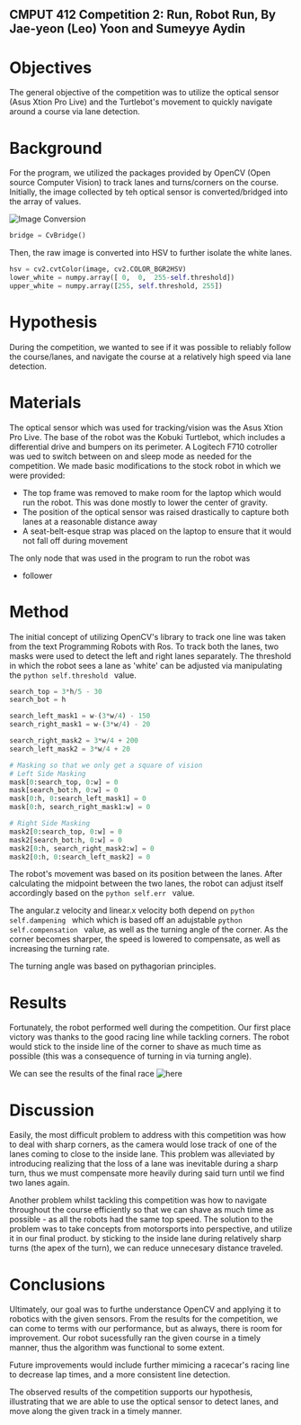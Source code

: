 ## CMPUT 412 Competition 2: Run, Robot Run, By Jae-yeon (Leo) Yoon and Sumeyye Aydin ##

Objectives
==========

The general objective of the competition was to utilize the optical sensor (Asus Xtion Pro Live) and the Turtlebot's movement to quickly navigate around a course via lane detection.


Background
==========
For the program, we utilized the packages provided by OpenCV (Open source Computer Vision) to track lanes and turns/corners on the course. Initially, the image collected by teh optical sensor is converted/bridged into the array of values.

![Image Conversion](http://wiki.ros.org/cv_bridge/Tutorials/ConvertingBetweenROSImagesAndOpenCVImagesPython?action=AttachFile&do=get&target=cvbridge3.png) 

```python 
bridge = CvBridge() 
```

Then, the raw image is converted into HSV to further isolate the white lanes.

```python
hsv = cv2.cvtColor(image, cv2.COLOR_BGR2HSV)
lower_white = numpy.array([ 0,  0,  255-self.threshold])
upper_white = numpy.array([255, self.threshold, 255])
```

Hypothesis
==========

During the competition, we wanted to see if it was possible to reliably follow the course/lanes, and navigate the course at a relatively high speed via lane detection. 

Materials
=========
The optical sensor which was used for tracking/vision was the Asus Xtion Pro Live.
The base of the robot was the Kobuki Turtlebot, which includes a differential drive and bumpers on its perimeter.
A Logitech F710 cotroller was ued to switch between on and sleep mode as needed for the competition.
We made basic modifications to the stock robot in which we were provided:
  * The top frame was removed to make room for the laptop which would run the robot. This was done mostly to lower the center of gravity.
  * The position of the optical sensor was raised drastically to capture both lanes at a reasonable distance away
  * A seat-belt-esque strap was placed on the laptop to ensure that it would not fall off during movement

The only node that was used in the program to run the robot was
* follower

Method
======

 The initial concept of utilizing OpenCV's library to track one line was taken from the text Programming Robots with Ros. To track both the lanes, two masks were used to detect the left and right lanes separately. The threshold in which the robot sees a lane as 'white' can be adjusted via manipulating the ```python self.threshold ``` value.

```python
search_top = 3*h/5 - 30
search_bot = h

search_left_mask1 = w-(3*w/4) - 150 
search_right_mask1 = w-(3*w/4) - 20

search_right_mask2 = 3*w/4 + 200
search_left_mask2 = 3*w/4 + 20

# Masking so that we only get a square of vision
# Left Side Masking
mask[0:search_top, 0:w] = 0
mask[search_bot:h, 0:w] = 0
mask[0:h, 0:search_left_mask1] = 0
mask[0:h, search_right_mask1:w] = 0

# Right Side Masking
mask2[0:search_top, 0:w] = 0
mask2[search_bot:h, 0:w] = 0
mask2[0:h, search_right_mask2:w] = 0
mask2[0:h, 0:search_left_mask2] = 0	
```

 The robot's movement was based on its position between the lanes. After calculating the midpoint between the two lanes, the robot can adjust itself accordingly based on the ```python self.err ``` value.

 The angular.z velocity and linear.x velocity both depend on ```python self.dampening ``` which which is based off an adujstable ```python self.compensation ``` value, as well as the turning angle of the corner.
 As the corner becomes sharper, the speed is lowered to compensate, as well as increasing the turning rate.

 The turning angle was based on pythagorian principles.

Results
========

 Fortunately, the robot performed well during the competition. Our first place victory was thanks to the good racing line while tackling corners. The robot would stick to the inside line of the corner to shave as much time as possible (this was a consequence of turning in via turning angle).

We can see the results of the final race ![here]()

Discussion
==========
Easily, the most difficult problem to address with this competition was how to deal with sharp corners, as the camera would lose track of one of the lanes coming to close to the inside lane. This problem was alleviated by introducing realizing that the loss of a lane was inevitable during a sharp turn, thus we must compensate more heavily during said turn until we find two lanes again.

Another problem whilst tackling this competition was how to navigate throughout the course efficiently so that we can shave as much time as possible - as all the robots had the same top speed. The solution to the problem was to take concepts from motorsports into perspective, and utilize it in our final product. by sticking to the inside lane during relatively sharp turns (the apex of the turn), we can reduce unnecesary distance traveled.

Conclusions
===========
Ultimately, our goal was to furthe understance OpenCV and applying it to robotics with the given sensors. From the results for the competition, we can come to terms with our performance, but as always, there is room for improvement. Our robot sucessfully ran the given course in a timely manner, thus the algorithm was functional to some extent.

Future improvements would include further mimicing a racecar's racing line to decrease lap times, and a more consistent line detection.

The observed results of the competition supports our hypothesis, illustrating that we are able to use the optical sensor to detect lanes, and move along the given track in a timely manner.


